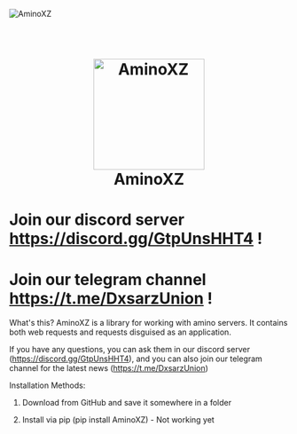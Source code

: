  ![AminoXZ](https://user-images.githubusercontent.com/88231084/176066432-6c9015b4-f683-42ed-a471-1f8c9b477ca1.png)


<h1 align="center">
  <br>
  <a href="https://github.com/Slimakoi/Amino.py"><img src="https://user-images.githubusercontent.com/88231084/176066432-6c9015b4-f683-42ed-a471-1f8c9b477ca1.png" alt="AminoXZ" width="200"></a>
  <br>
  AminoXZ
  <br>
</h1>


# Join our discord server https://discord.gg/GtpUnsHHT4 !

# Join our telegram channel https://t.me/DxsarzUnion !

What's this? AminoXZ is a library for working with amino servers. It contains both web requests and requests disguised as an application.

If you have any questions, you can ask them in our discord server (https://discord.gg/GtpUnsHHT4), and you can also join our telegram channel for the latest news (https://t.me/DxsarzUnion)


Installation Methods:

1) Download from GitHub and save it somewhere in a folder

2) Install via pip (pip install AminoXZ) - Not working yet
